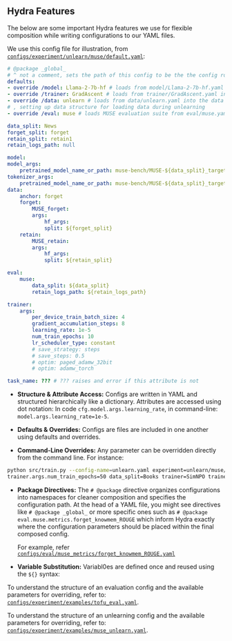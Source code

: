 ## Hydra Features

The below are some important Hydra features we use for flexible composition while writing configurations to our YAML files.

We use this config file for illustration, from [`configs/experiment/unlearn/muse/default.yaml`](../configs/experiment/unlearn/muse/default.yaml):

```yaml
# @package _global_
# ^ not a comment, sets the path of this config to be the the config root directory
defaults:
- override /model: Llama-2-7b-hf # loads from model/Llama-2-7b-hf.yaml into the model attribute
- override /trainer: GradAscent # loads from trainer/GradAscent.yaml into the trainer attribute
- override /data: unlearn # loads from data/unlearn.yaml into the data attribute
# , setting up data structure for loading data during unlearning
- override /eval: muse # loads MUSE evaluation suite from eval/muse.yaml into the eval attribute 

data_split: News
forget_split: forget
retain_split: retain1
retain_logs_path: null

model:
model_args:
    pretrained_model_name_or_path: muse-bench/MUSE-${data_split}_target
tokenizer_args:
    pretrained_model_name_or_path: muse-bench/MUSE-${data_split}_target
data:
    anchor: forget
    forget:
        MUSE_forget: 
        args:
            hf_args:
            split: ${forget_split}
    retain:
        MUSE_retain:
        args:
            hf_args:
            split: ${retain_split}

eval:
    muse:
        data_split: ${data_split}
        retain_logs_path: ${retain_logs_path}

trainer:
    args:
        per_device_train_batch_size: 4
        gradient_accumulation_steps: 8
        learning_rate: 1e-5
        num_train_epochs: 10
        lr_scheduler_type: constant
        # save_strategy: steps
        # save_steps: 0.5
        # optim: paged_adamw_32bit
        # optim: adamw_torch

task_name: ??? # ??? raises and error if this attribute is not 
```

- **Structure & Attribute Access:** Configs are written in YAML and structured hierarchically like a dictionary. Attributes are accessed using dot notation: In code `cfg.model.args.learning_rate`, in command-line: `model.args.learning_rate=1e-5`.

- **Defaults & Overrides:**  Configs are files are included in one another using defaults and overrides. 

- **Command-Line Overrides:**  Any parameter can be overridden directly from the command line. For instance:
```bash
python src/train.py --config-name=unlearn.yaml experiment=unlearn/muse/default \
trainer.args.num_train_epochs=50 data_split=Books trainer=SimNPO trainer.method_args.
```

- **Package Directives:**  The `# @package` directive organizes configurations into namespaces for cleaner composition and specifies the configuration path. At the head of a YAML file, you might see directives like `# @package _global_` or more specific ones such as `# @package eval.muse.metrics.forget_knowmem_ROUGE` which inform Hydra exactly where the configuration parameters should be placed within the final composed config.

    For example, refer [`configs/eval/muse_metrics/forget_knowmem_ROUGE.yaml`](../configs/eval/muse_metrics/forget_knowmem_ROUGE.yaml) 

- **Variable Substitution:**  Variabl0es are defined once and reused using the `${}` syntax:



To understand the structure of an evaluation config and the available parameters for overriding, refer to: [`configs/experiment/examples/tofu_eval.yaml`](../configs/experiment/examples/tofu_eval.yaml).

To understand the structure of an unlearning config and the available parameters for overriding, refer to: [`configs/experiment/examples/muse_unlearn.yaml`](../configs/experiment/examples/muse_unlearn.yaml).